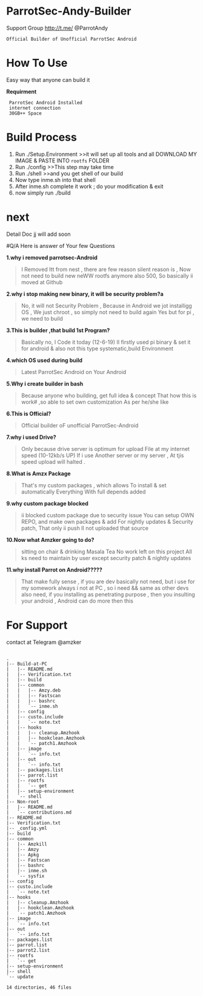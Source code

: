 # ParrotSec-Andy-Builder

Support Group http://t.me/ @ParrotAndy

```Official Builder of Unofficial ParrotSec Android```
# How To Use
Easy way that anyone can build it

**Requirment** 
 ```
  ParrotSec Android Installed 
  internet connection
  30GB++ Space
  ```
# Build Process

1. Run ./Setup.Environment >>it will set up all tools and all
DOWNLOAD MY IMAGE & PASTE INTO `rootfs` FOLDER
2. Run ./config >>This step may take time
3. Run ./shell >>and you get shell of our build
4. Now type inme.sh into that shell
5. After inme.sh complete it work ; do your modification & exit
6. now simply run ./build

# next
 Detail Doc jj will add soon 
 
 
#Q/A
Here is answer of Your few Questions

**1.why i removed parrotsec-Android**
> I Removed Itt from nest , there are few reason
silent reason is , Now not need to build new neWW rootfs anymore
also 500, So basically ii moved at Github 

**2.why i stop making new binary, it will be security problem?a**
> No, it will not Security Problem ,
Because in Android we jot installigg OS , 
We just chroot , so simply not need to build again 
Yes but for pi , we need to build 

**3.This is builder ,that build 1st Program?**
> Basically no, I Code it today (12-6-19)
II firstly used pi binary & set it for android 
& also not this type systematic,build Environment 

**4.which OS used during build**
> Latest ParrotSec Android on Your Android

**5.Why i create builder in bash**
> Because anyone who building, get full idea & concept
That how this is work# ,so able to set own customization
As per he/she like

**6.This is Official?**
> Official builder oF unofficial ParrotSec-Android 

**7.why i used Drive?**
> Only because drive server is optimum for upload
File at my internet speed (10-12kb/s UP)
If i use Another server or my server , At tjis speed
upload will halted .

**8.What is Amzx Package**
> That's my custom packages , which allows
To install & set automatically Everything 
With full depends added 

**9.why custom package blocked**
> ii blocked custom package due to security issue
You can setup OWN REPO, and make own packages & add
For nightly updates & Security patch, That only ii push
II not uploaded that source

**10.Now what Amzker going to do?**
> sitting on chair & drinking Masala Tea 
No work left on this project
All ks need to maintain by user except security patch 
& nightly updates 


**11.why install Parrot on Android?????**
>  That make fully sense , if you are dev 
basically not need, but i use for my somework
always i not at PC , so i need && same as other devs also need, if you installing as penetrating purpose , then you insulting your android , Android can do more then this



# For Support 
contact at Telegram @amzker 
```

.
|-- Build-at-PC
|   |-- README.md
|   |-- Verification.txt
|   |-- build
|   |-- common
|   |   |-- Amzy.deb
|   |   |-- Fastscan
|   |   |-- bashrc
|   |   `-- inme.sh
|   |-- config
|   |-- custo.include
|   |   `-- note.txt
|   |-- hooks
|   |   |-- cleanup.Amzhook
|   |   |-- hookclean.Amzhook
|   |   `-- patch1.Amzhook
|   |-- image
|   |   `-- info.txt
|   |-- out
|   |   `-- info.txt
|   |-- packages.list
|   |-- parrot.list
|   |-- rootfs
|   |   `-- get
|   |-- setup-environment
|   `-- shell
|-- Non-root
|   |-- README.md
|   `-- contributions.md
|-- README.md
|-- Verification.txt
|-- _config.yml
|-- build
|-- common
|   |-- Amzkill
|   |-- Amzy
|   |-- Apkg
|   |-- Fastscan
|   |-- bashrc
|   |-- inme.sh
|   `-- sysfix
|-- config
|-- custo.include
|   `-- note.txt
|-- hooks
|   |-- cleanup.Amzhook
|   |-- hookclean.Amzhook
|   `-- patch1.Amzhook
|-- image
|   `-- info.txt
|-- out
|   `-- info.txt
|-- packages.list
|-- parrot.list
|-- parrot2.list
|-- rootfs
|   `-- get
|-- setup-environment
|-- shell
`-- update

14 directories, 46 files
```
